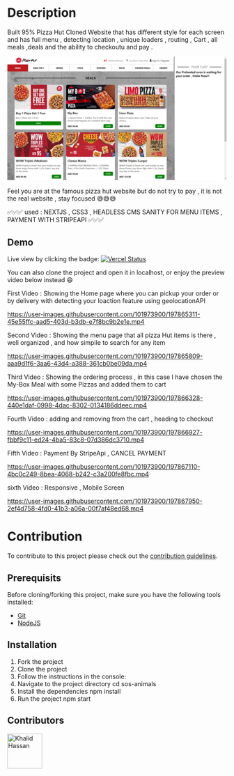 # Description


Built 95% Pizza Hut Cloned Website that has different style for each screen and has full menu , detecting location , unique loaders , routing , Cart , all meals ,deals and the ability to checkoutu and pay  . 

![Thumbnail](https://github.com/KhalidHassan218/Pizza-Hut-full-website/blob/main/public/Pizza%20Hut.png)

Feel you are at the famous pizza hut website but do not try to pay , it is not the real website , stay focused 😅😅😅

✅✅✅ used : NEXTJS , CSS3 , HEADLESS CMS SANITY FOR MENU ITEMS , PAYMENT WITH STRIPEAPI ✅✅✅


## Demo

Live view by clicking the badge: [![Vercel Status](https://img.shields.io/badge/Vercel-success-Green?logo=vercel)](https://pizza-hut-full-website.vercel.app/)

You can also clone the project and open it in localhost, or enjoy the preview
video below instead :smile:

First Video : Showing the Home page where you can pickup your order  or by delivery with detecting your loaction feature using geolocationAPI  

https://user-images.githubusercontent.com/101973900/197865311-45e55ffc-aad5-403d-b3db-e7f8bc9b2e1e.mp4

Second Video : Showing the menu page that all pizza Hut items is there , well organized , and how simpile to search for any item 

https://user-images.githubusercontent.com/101973900/197865809-aaa9d1f6-3aa6-43d4-a388-361cb0be09da.mp4

Third Video : Showing the ordering process , in this case I have chosen the My-Box Meal with some Pizzas and added them to cart

https://user-images.githubusercontent.com/101973900/197866328-440e1daf-0998-4dac-8302-0134186ddeec.mp4

Fourth Video : adding and removing from the cart , heading to checkout 

https://user-images.githubusercontent.com/101973900/197866927-fbbf9c11-ed24-4ba5-83c8-07d386dc3710.mp4

Fifth Video : Payment By StripeApi , CANCEL PAYMENT 

https://user-images.githubusercontent.com/101973900/197867110-4bc0c249-8bea-4068-b242-c3a200fe8fbc.mp4

sixth Video : Responsive , Mobile Screen 

https://user-images.githubusercontent.com/101973900/197867950-2ef4d758-4fd0-41b3-a06a-00f7af48ed68.mp4




# Contribution

To contribute to this project please check out the [contribution guidelines]().

## Prerequisits

Before cloning/forking this project, make sure you have the following tools installed:

- [Git](https://git-scm.com/downloads)
- [NodeJS](https://nodejs.org/en/download/)

## Installation

1. Fork the project
2. Clone the project
3. Follow the instructions in the console:
4. Navigate to the project directory cd sos-animals
5. Install the dependencies npm install
6. Run the project npm start

## Contributors

[//]: contributor-faces

<a href="https://github.com/KhalidHassan218"><img src="https://user-images.githubusercontent.com/101973900/197856982-a089438d-49d3-4e41-bdc5-d7c0fe426ec9.jpg" title="Khalid Hassan" width="80" height="80"></a>

[//]: contributor-faces
